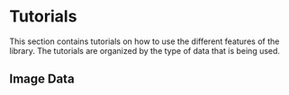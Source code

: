 # Tutorials

This section contains tutorials on how to use the different features of the library. The tutorials are organized by the type of data that is being used.

## Image Data
